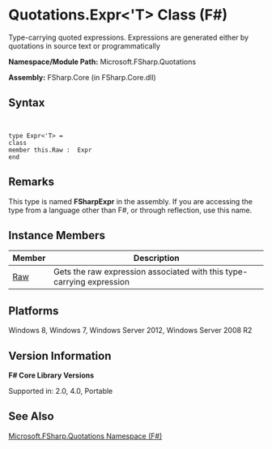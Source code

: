 # Quotations.Expr<'T> Class (F#)

Type-carrying quoted expressions. Expressions are generated either by quotations in source text or programmatically

**Namespace/Module Path:** Microsoft.FSharp.Quotations

**Assembly:** FSharp.Core (in FSharp.Core.dll)


## Syntax


```


type Expr<'T> =
class
member this.Raw :  Expr
end

```



## Remarks
This type is named **FSharpExpr** in the assembly. If you are accessing the type from a language other than F#, or through reflection, use this name.


## Instance Members


|Member|Description|
|------|-----------|
|[Raw](http://msdn.microsoft.com/en-us/library/47fb94f1-e77f-4c68-aabc-2b0ba40d59c2)|Gets the raw expression associated with this type-carrying expression|

## Platforms
Windows 8, Windows 7, Windows Server 2012, Windows Server 2008 R2


## Version Information
**F# Core Library Versions**

Supported in: 2.0, 4.0, Portable




## See Also
[Microsoft.FSharp.Quotations Namespace &#40;F&#35;&#41;](Microsoft.FSharp.Quotations+Namespace+%28FSharp%29.md)

